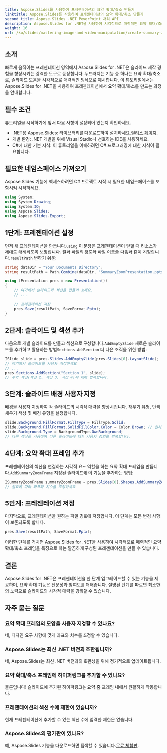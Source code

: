 ```yaml
---
title: Aspose.Slides를 사용하여 프레젠테이션의 요약 확대/축소 만들기
linktitle: Aspose.Slides를 사용하여 프레젠테이션의 요약 확대/축소 만들기
second_title: Aspose.Slides .NET PowerPoint 처리 API
description: Aspose.Slides for .NET을 사용하여 시각적으로 매력적인 요약 확대/축소를 만들어 프레젠테이션 기술을 향상시키는 방법을 알아보세요. 이 단계별 튜토리얼은 프레젠테이션 설정부터 슬라이드 사용자 지정 및 대화형 요소 추가까지 모든 것을 다룹니다.
weight: 16
url: /ko/slides/mastering-image-and-video-manipulation/create-summary-zoom/
---
```

## 소개

빠르게 움직이는 프레젠테이션 영역에서 Aspose.Slides for .NET은 슬라이드 제작 경험을 향상시키는 강력한 도구로 등장합니다. 두드러지는 기능 중 하나는 요약 확대/축소로, 슬라이드 모음을 시각적으로 매력적인 방식으로 제시합니다. 이 튜토리얼에서는 Aspose.Slides for .NET을 사용하여 프레젠테이션에서 요약 확대/축소를 만드는 과정을 안내합니다.

## 필수 조건

튜토리얼을 시작하기에 앞서 다음 사항이 설정되어 있는지 확인하세요.

-  .NET용 Aspose.Slides: 라이브러리를 다운로드하여 설치하세요.[릴리스 페이지](https://releases.aspose.com/slides/net/).
- 개발 환경: .NET 개발을 위해 Visual Studio나 선호하는 IDE를 사용하세요.
- C#에 대한 기본 지식: 이 튜토리얼을 이해하려면 C# 프로그래밍에 대한 지식이 필요합니다.

## 필요한 네임스페이스 가져오기

Aspose.Slides 기능에 액세스하려면 C# 프로젝트 시작 시 필요한 네임스페이스를 포함시켜 시작하세요.

```csharp
using System;
using System.Drawing;
using System.IO;
using Aspose.Slides;
using Aspose.Slides.Export;
```

## 1단계: 프레젠테이션 설정

먼저 새 프레젠테이션을 만듭니다.`using` 이 문장은 프레젠테이션이 닫힐 때 리소스가 제대로 해제되도록 보장합니다. 결과 파일의 경로와 파일 이름을 다음과 같이 지정합니다.`resultPath` 변하기 쉬운:

```csharp
string dataDir = "Your Documents Directory";
string resultPath = Path.Combine(dataDir, "SummaryZoomPresentation.pptx");

using (Presentation pres = new Presentation())
{
    // 여기에서 슬라이드와 섹션을 만들어 보세요.
    // ...
    
    // 프레젠테이션 저장
    pres.Save(resultPath, SaveFormat.Pptx);
}
```

## 2단계: 슬라이드 및 섹션 추가

 다음으로 개별 슬라이드를 만들고 섹션으로 구성합니다.`AddEmptySlide` 새로운 슬라이드를 추가하고 활용하는 방법`Sections.AddSection` 더 나은 조직을 위한 방법:

```csharp
ISlide slide = pres.Slides.AddEmptySlide(pres.Slides[0].LayoutSlide);
// 여기에서 슬라이드를 사용자 지정하세요
// ...
pres.Sections.AddSection("Section 1", slide);
// 추가 섹션(섹션 2, 섹션 3, 섹션 4)에 대해 반복합니다.
```

## 3단계: 슬라이드 배경 사용자 지정

배경을 사용자 지정하여 각 슬라이드의 시각적 매력을 향상시킵니다. 채우기 유형, 단색 채우기 색상 및 배경 유형을 설정합니다.

```csharp
slide.Background.FillFormat.FillType = FillType.Solid;
slide.Background.FillFormat.SolidFillColor.Color = Color.Brown; // 원하는 색상을 선택하세요
slide.Background.Type = BackgroundType.OwnBackground;
// 다른 색상을 사용하여 다른 슬라이드에 대한 사용자 정의를 반복합니다.
```

## 4단계: 요약 확대 프레임 추가

프레젠테이션의 섹션을 연결하는 시각적 요소 역할을 하는 요약 확대 프레임을 만듭니다.`AddSummaryZoomFrame` 지정된 슬라이드에 이 기능을 추가하는 방법:

```csharp
ISummaryZoomFrame summaryZoomFrame = pres.Slides[0].Shapes.AddSummaryZoomFrame(150, 50, 300, 200);
// 필요에 따라 좌표와 치수를 조정하세요
```

## 5단계: 프레젠테이션 저장

마지막으로, 프레젠테이션을 원하는 파일 경로에 저장합니다. 이 단계는 모든 변경 사항이 보존되도록 합니다.

```csharp
pres.Save(resultPath, SaveFormat.Pptx);
```

이러한 단계를 거치면 Aspose.Slides for .NET을 사용하여 시각적으로 매력적인 요약 확대/축소 프레임을 특징으로 하는 깔끔하게 구성된 프레젠테이션을 만들 수 있습니다.

## 결론

Aspose.Slides for .NET은 프레젠테이션을 한 단계 업그레이드할 수 있는 기능을 제공하며, 요약 확대 기능은 전문성과 참여도를 더해줍니다. 설명된 단계를 따르면 최소한의 노력으로 슬라이드의 시각적 매력을 강화할 수 있습니다.

## 자주 묻는 질문

### 요약 확대 프레임의 모양을 사용자 지정할 수 있나요?
네, 디자인 요구 사항에 맞게 좌표와 치수를 조정할 수 있습니다.

### Aspose.Slides는 최신 .NET 버전과 호환됩니까?
네, Aspose.Slides는 최신 .NET 버전과의 호환성을 위해 정기적으로 업데이트됩니다.

### 요약 확대/축소 프레임에 하이퍼링크를 추가할 수 있나요?
물론입니다! 슬라이드에 추가된 하이퍼링크는 요약 줌 프레임 내에서 원활하게 작동합니다.

### 프레젠테이션의 섹션 수에 제한이 있습니까?
현재 프레젠테이션에 추가할 수 있는 섹션 수에 엄격한 제한은 없습니다.

### Aspose.Slides의 평가판이 있나요?
 예, Aspose.Slides 기능을 다운로드하면 탐색할 수 있습니다.[무료 체험판](https://releases.aspose.com/).
